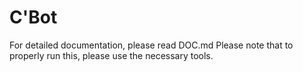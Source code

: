 # C'Bot
For detailed documentation, please read DOC.md
Please note that to properly run this, please use the necessary tools.
